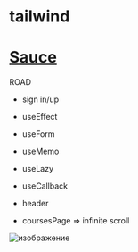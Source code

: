 # tailwind

# [ Sauce ](https://www.frontendmentor.io/)

 ROAD
 
   - sign in/up
 
  - useEffect

  - useForm
 
  - useMemo
  
  - useLazy
  
  - useCallback
  
  - header
  
  - coursesPage => infinite scroll 
 
 
![изображение](https://user-images.githubusercontent.com/31801595/162470330-d375d6b9-1b74-4069-96e1-b4734fcd68b8.png)
